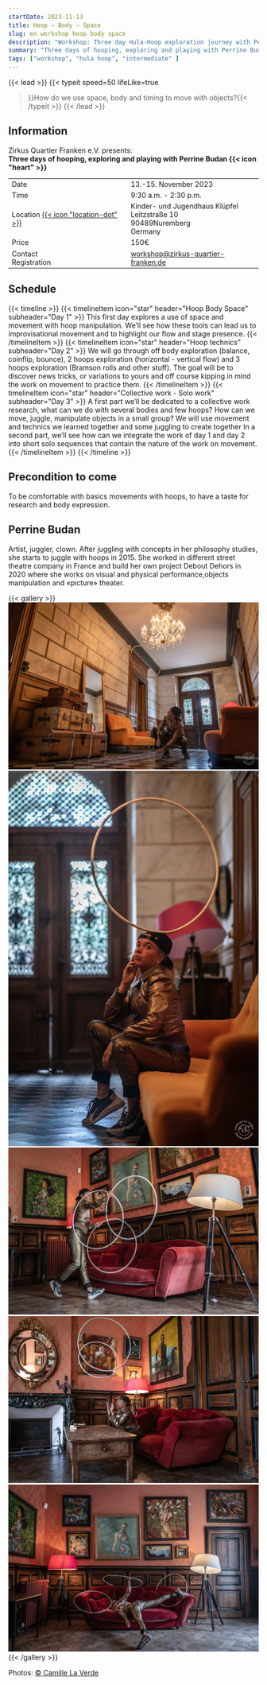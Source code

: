 ```yaml
---
startDate: 2023-11-13
title: Hoop – Body – Space
slug: en workshop hoop body space
description: "Workshop: Three day Hula-Hoop exploration journey with Perrine Budan."
summary: "Three days of hooping, exploring and playing with Perrine Budan."
tags: ["workshop", "hula hoop", "intermediate" ]
---
```

{{< lead >}}
{{< typeit
  speed=50
  lifeLike=true
>}}How do we use space, body and timing to move with objects?{{< /typeit >}}
{{< /lead >}}

## Information
Zirkus Quartier Franken e.V. presents:  
**Three days of hooping, exploring and playing with Perrine Budan {{< icon "heart" >}}**
 
|||
|---|---|
|Date|13.-15. November 2023|
|Time|9:30 a.m. - 2:30 p.m.|
|Location [{{< icon "location-dot" >}}](https://maps.app.goo.gl/NueirEDMF1TGLPVv5)|Kinder- und Jugendhaus Klüpfel<br>Leitzstraße 10<br>90489Nuremberg<br>Germany|
|Price|150€ |
|Contact<br>Registration|workshop@zirkus-quartier-franken.de|


## Schedule

{{< timeline >}}
{{< timelineItem icon="star" header="Hoop Body Space" subheader="Day 1" >}}
This first day explores a use of space and movement with hoop manipulation. We’ll see how these tools can lead us to improvisational movement and to highlight our flow and stage presence. 
{{< /timelineItem >}}
{{< timelineItem icon="star" header="Hoop technics" subheader="Day 2" >}}
We will go through off body exploration (balance, coinflip, bounce), 2 hoops exploration (horizontal - vertical flow) and 3 hoops exploration (Bramson rolls and other stuff). The goal will be to discover news tricks, or variations to yours and off course kipping in mind the work on movement to practice them. 
{{< /timelineItem >}}
{{< timelineItem icon="star" header="Collective work - Solo work" subheader="Day 3" >}}
A first part we’ll be dedicated to a collective work research, what can we do with several bodies and few hoops? How can we move, juggle, manipulate objects in a small group? We will use movement and technics we learned together and some juggling to create together In a second part, we’ll see how can we integrate the work of day 1 and day 2 into short solo sequences that contain the nature of the work on movement.
{{< /timelineItem >}}
{{< /timeline >}}

## Precondition to come
To be comfortable with basics movements with hoops, to have a taste for research and body expression. 

## Perrine Budan
Artist, juggler, clown. After juggling with concepts in her philosophy studies, she starts to juggle with hoops in 2015. She worked in different street theatre company in France and build her own project Debout Dehors in 2020 where she works on visual and physical performance,objects manipulation and «picture» theater.

{{< gallery >}}
  <img src="gallery/01.jpg" class="grid-w33" />
  <img src="gallery/02.jpg" class="grid-w33" />
  <img src="gallery/03.jpg" class="grid-w33" />
  <img src="gallery/04.jpg" class="grid-w33" />
  <img src="gallery/05.jpg" class="grid-w33" />
{{< /gallery >}}

Photos: [© Camille La Verde](https://camillelaverde.com/)
